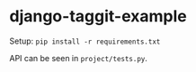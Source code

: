 # django-taggit-example

Setup: `pip install -r requirements.txt`

API can be seen in `project/tests.py`.